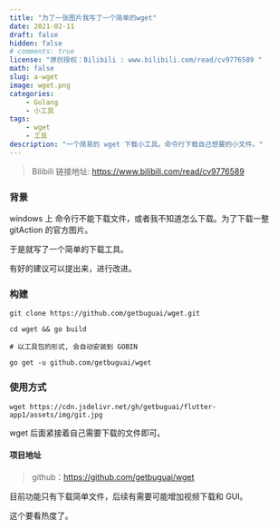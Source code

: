 ```yaml
---
title: "为了一张图片我写了一个简单的wget"
date: 2021-02-11
draft: false
hidden: false
# comments: true
license: "原创授权：Bilibili : www.bilibili.com/read/cv9776589 "
math: false
slug: a-wget
image: wget.png
categories:
    - Golang
    - 小工具
tags: 
    - wget
    - 工具
description: "一个简易的 wget 下载小工具。命令行下载自己想要的小文件。"
---
```


> Bilibili 链接地址: https://www.bilibili.com/read/cv9776589

### 背景

windows 上 命令行不能下载文件，或者我不知道怎么下载。为了下载一整 gitAction 的官方图片。

于是就写了一个简单的下载工具。

有好的建议可以提出来，进行改进。

### 构建

```
git clone https://github.com/getbuguai/wget.git

cd wget && go build

# 以工具包的形式, 会自动安装到 GOBIN

go get -u github.com/getbuguai/wget
```

### 使用方式

```
wget https://cdn.jsdelivr.net/gh/getbuguai/flutter-app1/assets/img/git.jpg
```
wget 后面紧接着自己需要下载的文件即可。

#### 项目地址

> github：https://github.com/getbuguai/wget

目前功能只有下载简单文件，后续有需要可能增加视频下载和 GUI。

这个要看热度了。